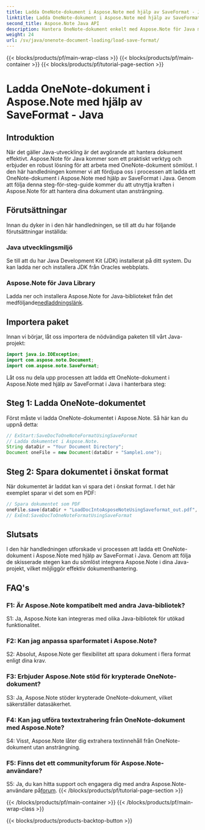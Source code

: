 ```yaml
---
title: Ladda OneNote-dokument i Aspose.Note med hjälp av SaveFormat - Java
linktitle: Ladda OneNote-dokument i Aspose.Note med hjälp av SaveFormat - Java
second_title: Aspose.Note Java API
description: Hantera OneNote-dokument enkelt med Aspose.Note för Java med SaveFormat. Förbättra dina Java-dokumenthanteringsmöjligheter sömlöst med Aspose.Note.
weight: 24
url: /sv/java/onenote-document-loading/load-save-format/
---
```


{{< blocks/products/pf/main-wrap-class >}}
{{< blocks/products/pf/main-container >}}
{{< blocks/products/pf/tutorial-page-section >}}

# Ladda OneNote-dokument i Aspose.Note med hjälp av SaveFormat - Java

## Introduktion

När det gäller Java-utveckling är det avgörande att hantera dokument effektivt. Aspose.Note för Java kommer som ett praktiskt verktyg och erbjuder en robust lösning för att arbeta med OneNote-dokument sömlöst. I den här handledningen kommer vi att fördjupa oss i processen att ladda ett OneNote-dokument i Aspose.Note med hjälp av SaveFormat i Java. Genom att följa denna steg-för-steg-guide kommer du att utnyttja kraften i Aspose.Note för att hantera dina dokument utan ansträngning.

## Förutsättningar

Innan du dyker in i den här handledningen, se till att du har följande förutsättningar inställda:

### Java utvecklingsmiljö

Se till att du har Java Development Kit (JDK) installerat på ditt system. Du kan ladda ner och installera JDK från Oracles webbplats.

### Aspose.Note för Java Library

 Ladda ner och installera Aspose.Note for Java-biblioteket från det medföljande[nedladdningslänk](https://releases.aspose.com/note/java/).

## Importera paket

Innan vi börjar, låt oss importera de nödvändiga paketen till vårt Java-projekt:

```java
import java.io.IOException;
import com.aspose.note.Document;
import com.aspose.note.SaveFormat;
```

Låt oss nu dela upp processen att ladda ett OneNote-dokument i Aspose.Note med hjälp av SaveFormat i Java i hanterbara steg:

## Steg 1: Ladda OneNote-dokumentet

Först måste vi ladda OneNote-dokumentet i Aspose.Note. Så här kan du uppnå detta:

```java
// ExStart:SaveDocToOneNoteFormatUsingSaveFormat
// Ladda dokumentet i Aspose.Note.
String dataDir = "Your Document Directory";
Document oneFile = new Document(dataDir + "Sample1.one");
```

## Steg 2: Spara dokumentet i önskat format

När dokumentet är laddat kan vi spara det i önskat format. I det här exemplet sparar vi det som en PDF:

```java
// Spara dokumentet som PDF
oneFile.save(dataDir + "LoadDocIntoAsposeNoteUsingSaveformat_out.pdf", SaveFormat.Pdf);
// ExEnd:SaveDocToOneNoteFormatUsingSaveFormat
```

## Slutsats

I den här handledningen utforskade vi processen att ladda ett OneNote-dokument i Aspose.Note med hjälp av SaveFormat i Java. Genom att följa de skisserade stegen kan du sömlöst integrera Aspose.Note i dina Java-projekt, vilket möjliggör effektiv dokumenthantering.

## FAQ's

### F1: Är Aspose.Note kompatibelt med andra Java-bibliotek?

S1: Ja, Aspose.Note kan integreras med olika Java-bibliotek för utökad funktionalitet.

### F2: Kan jag anpassa sparformatet i Aspose.Note?

S2: Absolut, Aspose.Note ger flexibilitet att spara dokument i flera format enligt dina krav.

### F3: Erbjuder Aspose.Note stöd för krypterade OneNote-dokument?

S3: Ja, Aspose.Note stöder krypterade OneNote-dokument, vilket säkerställer datasäkerhet.

### F4: Kan jag utföra textextrahering från OneNote-dokument med Aspose.Note?

S4: Visst, Aspose.Note låter dig extrahera textinnehåll från OneNote-dokument utan ansträngning.

### F5: Finns det ett communityforum för Aspose.Note-användare?

 S5: Ja, du kan hitta support och engagera dig med andra Aspose.Note-användare på[forum](https://forum.aspose.com/c/note/28).
{{< /blocks/products/pf/tutorial-page-section >}}

{{< /blocks/products/pf/main-container >}}
{{< /blocks/products/pf/main-wrap-class >}}

{{< blocks/products/products-backtop-button >}}
